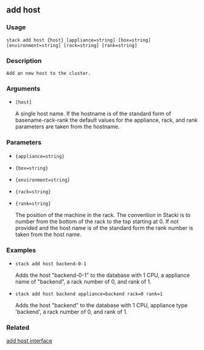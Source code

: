 ## add host

### Usage

`stack add host {host} [appliance=string] [box=string] [environment=string] [rack=string] [rank=string]`

### Description


	Add an new host to the cluster.

	

### Arguments

* `[host]`

   A single host name.  If the hostname is of the standard form of
	basename-rack-rank the default values for the appliance, rack,
	and rank parameters are taken from the hostname.


### Parameters
* `{appliance=string}`
* `{box=string}`
* `{environment=string}`
* `{rack=string}`
* `{rank=string}`

   The position of the machine in the rack. The convention in Stacki
	is to number from the bottom of the rack to the top starting at 0.
	If not provided and the host name is of the standard form the rank
	number is taken from the host name.

### Examples

* `stack add host backend-0-1`

   Adds the host "backend-0-1" to the database with 1 CPU, a appliance
	name of "backend", a rack number of 0, and rank of 1.

* `stack add host backend appliance=backend rack=0 rank=1`

   Adds the host "backend" to the database with 1 CPU, appliance type 'backend', a rack number
	of 0, and rank of 1.


### Related
[add host interface](add-host-interface)


